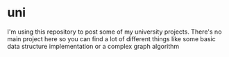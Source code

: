 # uni
I'm using this repository to post some of my university projects. There's no main project here so you can find a lot of different things like some basic data structure implementation or a complex graph algorithm
